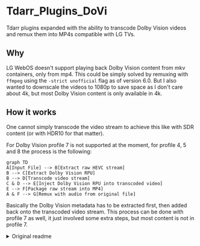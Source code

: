 # Tdarr_Plugins_DoVi

Tdarr plugins expanded with the ability to transcode Dolby Vision videos and remux them into MP4s compatible with LG TVs.

## Why

LG WebOS doesn't support playing back Dolby Vision content from mkv containers, only from mp4. This could be simply solved by remuxing with `ffmpeg` using the `-strict unofficial` flag as of version 6.0. But I also wanted to downscale the videos to 1080p to save space as I don't care about 4k, but most Dolby Vision content is only available in 4k.

## How it works

One cannot simply transcode the video stream to achieve this like with SDR content (or with HDR10 for that matter).

For Dolby Vision profile 7 is not supported at the moment, for profile 4, 5 and 8 the process is the following:

```mermaid
graph TD
A[Input File] --> B[Extract raw HEVC stream]
B --> C[Extract Dolby Vision RPU]
B --> D[Transcode video stream]
C & D --> E[Inject Dolby Vision RPU into transcoded video]
E --> F[Package raw stream into MP4]
A & F --> G[Remux with audio from original file]
```

Basically the Dolby Vision metadata has to be extracted first, then added back onto the transcoded video stream. This process can be done with profile 7 as well, it just involved some extra steps, but most content is not in profile 7.


<details>
<summary>Original readme</summary>

# Tdarr_Plugins

Visit the docs for more info:
https://docs.tdarr.io/docs/plugins/basics


### Development

Make sure NodeJS v16 is installed

Install dependencies:

`npm install`

Run ESLint:

`npm run lint:fix`

Check plugins using some extra custom rules:

`npm run checkPlugins`

Run tests:

`npm run test`


# Steps to write a Tdarr Flow plugin:

1. Clone this repo
2. Set env variable `pluginsDir` to the location of the plugins repo and run Tdarr Server and Node. E.g. `export pluginsDir=C:/Tdarr_Plugins`
3. Browse the typescript plugins here https://github.com/HaveAGitGat/Tdarr_Plugins/tree/master/FlowPluginsTs/CommunityFlowPlugins and make edits locally or create a new one locally: 
4. Make sure typescript is intalled with `npm i -g typescript` then run `tsc` to compile the changes.
5. Refresh the browser and Tdarr will pick up the changes

</details>
